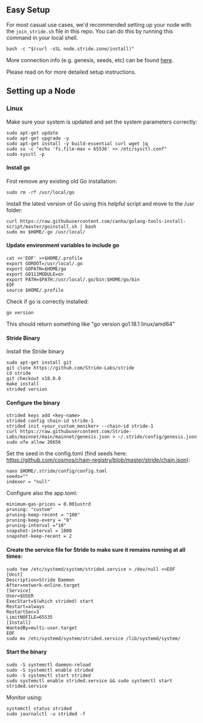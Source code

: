 ## Easy Setup

For most casual use cases, we'd recommended setting up your node with the `join_stride.sh` file in this repo. You can do this by running this command in your local shell.

```
bash -c "$(curl -sSL node.stride.zone/install)"
```

More connection info (e.g. genesis, seeds, etc) can be found [here](https://github.com/Stride-Labs/mainnet/tree/main).

Please read on for more detailed setup instructions.

## Setting up a Node

### Linux

Make sure your system is updated and set the system parameters correctly:
```
sudo apt-get update
sudo apt-get upgrade -y
sudo apt-get install -y build-essential curl wget jq
sudo su -c "echo 'fs.file-max = 65536' >> /etc/sysctl.conf"
sudo sysctl -p
```

#### Install go
First remove any existing old Go installation:
```
sudo rm -rf /usr/local/go
```

Install the latest version of Go using this helpful script and move to the /usr folder:
```
curl https://raw.githubusercontent.com/canha/golang-tools-install-script/master/goinstall.sh | bash
sudo mv $HOME/.go /usr/local/
```

#### Update environment variables to include go
```
cat <<'EOF' >>$HOME/.profile
export GOROOT=/usr/local/.go
export GOPATH=$HOME/go
export GO111MODULE=on
export PATH=$PATH:/usr/local/.go/bin:$HOME/go/bin
EOF
source $HOME/.profile
```

Check if go is correctly installed:
```
go version
```
This should return something like "go version go1.18.1 linux/amd64"

#### Stride Binary
Install the Stride binary
```
sudo apt-get install git
git clone https://github.com/Stride-Labs/stride
cd stride
git checkout v18.0.0
make install
strided version
```

#### Configure the binary
```
strided keys add <key-name> 
strided config chain-id stride-1
strided init <your_custom_moniker> --chain-id stride-1
curl https://raw.githubusercontent.com/Stride-Labs/mainnet/main/mainnet/genesis.json > ~/.stride/config/genesis.json
sudo ufw allow 26656
```

Set the seed in the config.toml (find seeds here: https://github.com/cosmos/chain-registry/blob/master/stride/chain.json):
``` 
nano $HOME/.stride/config/config.toml
seeds="" 
indexer = "null"
```
Configure also the app.toml:
```
minimum-gas-prices = 0.001ustrd
pruning: "custom" 
pruning-keep-recent = "100"
pruning-keep-every = "0" 
pruning-interval ="10"
snapshot-interval = 1000
snapshot-keep-recent = 2
```

#### Create the service file for Stride to make sure it remains running at all times:
```
sudo tee /etc/systemd/system/strided.service > /dev/null <<EOF  
[Unit]
Description=Stride Daemon
After=network-online.target
[Service]
User=$USER
ExecStart=$(which strided) start
Restart=always
RestartSec=3
LimitNOFILE=65535
[Install]
WantedBy=multi-user.target
EOF
sudo mv /etc/systemd/system/strided.service /lib/systemd/system/
```

#### Start the binary
```
sudo -S systemctl daemon-reload
sudo -S systemctl enable strided
sudo -S systemctl start strided
sudo systemctl enable strided.service && sudo systemctl start strided.service
```

Monitor using:
```
systemctl status strided
sudo journalctl -u strided -f
```
